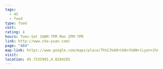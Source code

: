 ```yaml
---
tags:
  - 4S
  - food
type: food
cost: 
rating: 4
hours: Tues-Sat 10AM-7PM Mon 2PM-7PM
link: http://www.cha-yuan.com/
page: "484"
map-link: https://www.google.com/maps/place/Th%C3%A9+CHA+YUAN+(Lyon+2%C3%A8me)/@45.7534798,4.827881,20z/data=!4m6!3m5!1s0x47f4ea4d47588747:0xed1dbee15e9544d3!8m2!3d45.753625!4d4.828505!16s%2Fg%2F1tf9s51p?entry=ttu&g_ep=EgoyMDI0MTAwMi4xIKXMDSoASAFQAw%3D%3D
visit: 
location: 45.7535901,4.8284285
---
```

